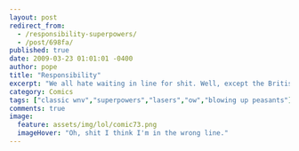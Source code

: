 ```yaml
---
layout: post
redirect_from: 
  - /responsibility-superpowers/
  - /post/698fa/
published: true
date: 2009-03-23 01:01:01 -0400
author: pope
title: "Responsibility"
excerpt: "We all hate waiting in line for shit. Well, except the British. Queueing is kind of their thing. But for the rest of us, we today present a fantasy that we've all had one day or another."
category: Comics
tags: ["classic wnv","superpowers","lasers","ow","blowing up peasants"]
comments: true 
image:
  feature: assets/img/lol/comic73.png
  imageHover: "Oh, shit I think I'm in the wrong line."
---
```



